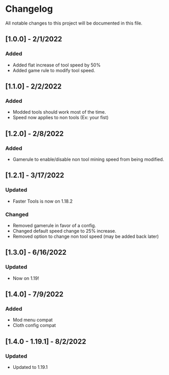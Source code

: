 # Changelog

All notable changes to this project will be documented in this file.

## [1.0.0] - 2/1/2022
### Added
- Added flat increase of tool speed by 50%
- Added game rule to modify tool speed.

## [1.1.0] - 2/2/2022
### Added
- Modded tools should work most of the time.
- Speed now applies to non tools (Ex: your fist)

## [1.2.0] - 2/8/2022
### Added
- Gamerule to enable/disable non tool mining speed from being modified.

## [1.2.1] - 3/17/2022
### Updated
- Faster Tools is now on 1.18.2
### Changed
- Removed gamerule in favor of a config.
- Changed default speed change to 25% increase.
- Removed option to change non tool speed (may be added back later)

## [1.3.0] - 6/16/2022
### Updated
- Now on 1.19!

## [1.4.0] - 7/9/2022
### Added
- Mod menu compat
- Cloth config compat

## [1.4.0 - 1.19.1] - 8/2/2022
### Updated
- Updated to 1.19.1